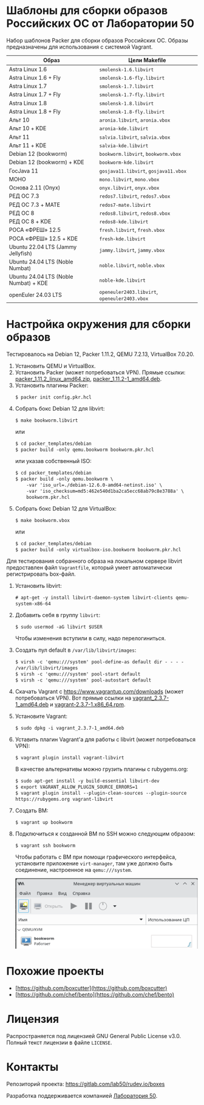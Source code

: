 Шаблоны для сборки образов Российских ОС от Лаборатории 50
==========================================================

Набор шаблонов Packer для сборки образов Российских ОС.
Образы предназначены для использования c системой Vagrant.

| Образ                                 | Цели Makefile                                 |
|---------------------------------------|-----------------------------------------------|
| Astra Linux 1.6                       | `smolensk-1.6.libvirt`                        |
| Astra Linux 1.6 + Fly                 | `smolensk-1.6-fly.libvirt`                    |
| Astra Linux 1.7                       | `smolensk-1.7.libvirt`                        |
| Astra Linux 1.7 + Fly                 | `smolensk-1.7-fly.libvirt`                    |
| Astra Linux 1.8                       | `smolensk-1.8.libvirt`                        |
| Astra Linux 1.8 + Fly                 | `smolensk-1.8-fly.libvirt`                    |
| Альт 10                               | `aronia.libvirt`, `aronia.vbox`               |
| Альт 10 + KDE                         | `aronia-kde.libvirt`                          |
| Альт 11                               | `salvia.libvirt`, `salvia.vbox`               |
| Альт 11 + KDE                         | `salvia-kde.libvirt`                          |
| Debian 12 (bookworm)                  | `bookworm.libvirt`, `bookworm.vbox`           |
| Debian 12 (bookworm) + KDE            | `bookworm-kde.libvirt`                        |
| ГосJava 11                            | `gosjava11.libvirt`, `gosjava11.vbox`         |
| МОНО                                  | `mono.libvirt`, `mono.vbox`                   |
| Основа 2.11 (Onyx)                    | `onyx.libvirt`, `onyx.vbox`                   |
| РЕД ОС 7.3                            | `redos7.libvirt`, `redos7.vbox`               |
| РЕД ОС 7.3 + MATE                     | `redos7-mate.libvirt`                         |
| РЕД ОС 8                              | `redos8.libvirt`, `redos8.vbox`               |
| РЕД ОС 8 + KDE                        | `redos8-kde.libvirt`                          |
| РОСА «ФРЕШ» 12.5                      | `fresh.libvirt`, `fresh.vbox`                 |
| РОСА «ФРЕШ» 12.5 + KDE                | `fresh-kde.libvirt`                           |
| Ubuntu 22.04 LTS (Jammy Jellyfish)    | `jammy.libvirt`, `jammy.vbox`                 |
| Ubuntu 24.04 LTS (Noble Numbat)       | `noble.libvirt`, `noble.vbox`                 |
| Ubuntu 24.04 LTS (Noble Numbat) + KDE | `noble-kde.libvirt`                           |
| openEuler 24.03 LTS                   | `openeuler2403.libvirt`, `openeuler2403.vbox` |

# Настройка окружения для сборки образов

Тестировалось на Debian 12, Packer 1.11.2, QEMU 7.2.13, VirtualBox 7.0.20.

1. Установить QEMU и VirtualBox.
1. Установить Packer (может потребоваться VPN).
   Прямые ссылки:
   [packer_1.11.2_linux_amd64.zip](https://releases.hashicorp.com/packer/1.11.2/packer_1.11.2_linux_amd64.zip),
   [packer_1.11.2-1_amd64.deb](https://apt.releases.hashicorp.com/pool/amd64/main/packer_1.11.2-1_amd64.deb).
1. Установить плагины Packer:
   ```
   $ packer init config.pkr.hcl
   ```
1. Собрать бокс Debian 12 для libvirt:
   ```
   $ make bookworm.libvirt
   ```
   или
   ```
   $ cd packer_templates/debian
   $ packer build -only qemu.bookworm bookworm.pkr.hcl
   ```
   или указав собственный ISO:
   ```
   $ cd packer_templates/debian
   $ packer build -only qemu.bookworm \
       -var 'iso_url=./debian-12.6.0-amd64-netinst.iso' \
       -var 'iso_checksum=md5:462e540d1ba2ca5ecc68ab79c8e3788a' \
       bookworm.pkr.hcl
   ```
1. Собрать бокс Debian 12 для VirtualBox:
   ```
   $ make bookworm.vbox
   ```
   или
   ```
   $ cd packer_templates/debian
   $ packer build -only virtualbox-iso.bookworm bookworm.pkr.hcl
   ```

Для тестирования собранного образа на локальном сервере libvirt предоставлен файл `Vagrantfile`,
который умеет автоматически регистрировать box-файл.

1. Установить libvirt:
   ```
   # apt-get -y install libvirt-daemon-system libvirt-clients qemu-system-x86-64
   ```
1. Добавить себя в группу `libvirt`:
   ```
   $ sudo usermod -aG libvirt $USER
   ```
   Чтобы изменения вступили в силу, надо перелогиниться.
1. Создать пул default в `/var/lib/libvirt/images`:
   ```
   $ virsh -c 'qemu:///system' pool-define-as default dir - - - - /var/lib/libvirt/images
   $ virsh -c 'qemu:///system' pool-start default
   $ virsh -c 'qemu:///system' pool-autostart default
   ```
1. Скачать Vagrant с https://www.vagrantup.com/downloads (может потребоваться VPN).
   Вот прямые ссылки на [vagrant_2.3.7-1_amd64.deb](https://releases.hashicorp.com/vagrant/2.3.7/vagrant_2.3.7-1_amd64.deb) и [vagrant-2.3.7-1.x86_64.rpm](https://releases.hashicorp.com/vagrant/2.3.7/vagrant-2.3.7-1.x86_64.rpm).
1. Установите Vagrant:
   ```
   $ sudo dpkg -i vagrant_2.3.7-1_amd64.deb
   ```
1. Уставить плагин Vagrant'а для работы с libvirt (может потребоваться VPN):
   ```
   $ vagrant plugin install vagrant-libvirt
   ```
   В качестве альтернативы можно грузить плагины с rubygems.org:
   ```
   $ sudo apt-get install -y build-essential libvirt-dev
   $ export VAGRANT_ALLOW_PLUGIN_SOURCE_ERRORS=1
   $ vagrant plugin install --plugin-clean-sources --plugin-source https://rubygems.org vagrant-libvirt
   ```
1. Создать ВМ:
   ```
   $ vagrant up bookworm
   ```
1. Подключиться к созданной ВМ по SSH можно следующим образом:
   ```
   $ vagrant ssh bookworm
   ```
   Чтобы работать с ВМ при помощи графического интерфейса, установите приложение `virt-manager`,
   там уже должно быть соединение, настроенное на `qemu:///system`.
   
   ![](img/virt-manager.png)

# Похожие проекты

- [https://github.com/boxcutter](https://github.com/boxcutter)
- [https://github.com/chef/bento](https://github.com/chef/bento)

# Лицензия

Распространяется под лицензией GNU General Public License v3.0.
Полный текст лицензии в файле `LICENSE`.

# Контакты

Репозиторий проекта: https://gitlab.com/lab50/rudev.io/boxes

Разработка поддерживается компанией [Лаборатория 50](https://lab50.net).
